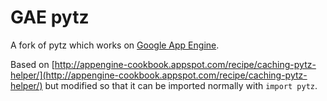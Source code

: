 # GAE pytz

A fork of pytz which works on [Google App Engine](https://developers.google.com/appengine/).


Based on [http://appengine-cookbook.appspot.com/recipe/caching-pytz-helper/](http://appengine-cookbook.appspot.com/recipe/caching-pytz-helper/) but modified so that it can be imported normally with `import pytz`.
